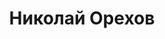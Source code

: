 ---
layout: speaker

title: Николай Орехов
avatar: /assets/avatars/nikolay-orekhov.png
slug: nikolay-orekhov

about: >
  Автор шахматного проекта "Vrn_Chess".
  Шахматист с большим игровым опытом. КМС по шахматам. 2 года тренерского опыта(как Российский(Хабаровск, Санкт-Петербург, Воронеж), так и международный уровень(Молдова, Литва)). Как дистанционно(skype), так и лично веду занятия, провожу групповые тренировки в ВГУ.
  К слову, frontend-разработчик.
---